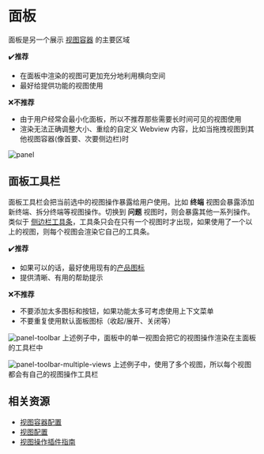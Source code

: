 # 面板

面板是另一个展示 [视图容器]() 的主要区域

✔**️推荐**

- 在面板中渲染的视图可更加充分地利用横向空间
- 最好给提供功能的视图使用

❌**不推荐**

- 由于用户经常会最小化面板，所以不推荐那些需要长时间可见的视图使用
- 渲染无法正确调整大小、重绘的自定义 Webview 内容，比如当拖拽视图到其他视图容器(像首要、次要侧边栏)时

![panel](https://code.visualstudio.com/assets/api/ux-guidelines/examples/panel.png)

## 面板工具栏

面板工具栏会把当前选中的视图操作暴露给用户使用。比如 **终端** 视图会暴露添加新终端、拆分终端等视图操作。切换到 **问题** 视图时，则会暴露其他一系列操作。类似于 [侧边栏工具条](./sidebars.md#侧边栏工具条)，工具条只会在只有一个视图时才出现，如果使用了一个以上的视图，则每个视图会渲染它自己的工具条。

✔**️推荐**

- 如果可以的话，最好使用现有的[产品图标]()
- 提供清晰、有用的帮助提示

❌**不推荐**

- 不要添加太多图标和按钮，如果功能太多可考虑使用上下文菜单
- 不要重复使用默认面板图标（收起/展开、关闭等）

![panel-toolbar](https://code.visualstudio.com/assets/api/ux-guidelines/examples/panel-toolbar.png)
上述例子中，面板中的单一视图会把它的视图操作渲染在主面板的工具栏中

![panel-toolbar-multiple-views](https://code.visualstudio.com/assets/api/ux-guidelines/examples/panel-toolbar-multiple-views.png)
上述例子中，使用了多个视图，所以每个视图都会有自己的视图操作工具栏

## 相关资源

- [视图容器配置](../references/contribution-points.md#contributesviewscontainers)
- [视图配置](../references/contribution-points.md#contributesviews)
- [视图操作插件指南](../extension-guides/tree-view.md#视图操作)